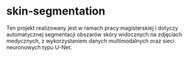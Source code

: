 # skin-segmentation
 Ten projekt realizowany jest w ramach pracy magisterskiej i dotyczy automatycznej segmentacji obszarów skóry widocznych na zdjęciach medycznych, z wykorzystaniem danych multimodalnych oraz sieci neuronowych typu U-Net.
